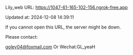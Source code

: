 Lily_web URL: https://1047-61-165-102-156.ngrok-free.app

Updated at: 2024-12-08 14:39:11

If you cannot open this URL, the server might be down.

Please contact: 

goley04@foxmail.com Or Wechat:GL_yeaH